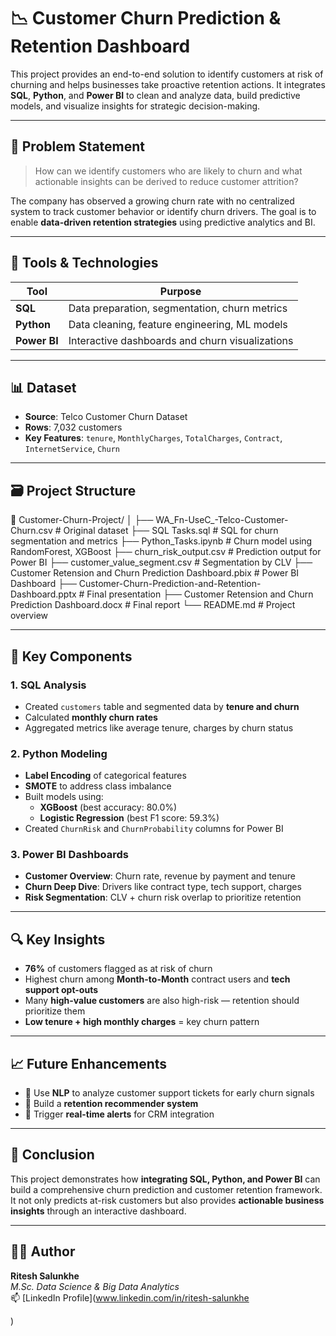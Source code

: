 # 📉 Customer Churn Prediction & Retention Dashboard

This project provides an end-to-end solution to identify customers at risk of churning and helps businesses take proactive retention actions. It integrates **SQL**, **Python**, and **Power BI** to clean and analyze data, build predictive models, and visualize insights for strategic decision-making.

---

## 🎯 Problem Statement

> How can we identify customers who are likely to churn and what actionable insights can be derived to reduce customer attrition?

The company has observed a growing churn rate with no centralized system to track customer behavior or identify churn drivers. The goal is to enable **data-driven retention strategies** using predictive analytics and BI.

---

## 🧰 Tools & Technologies

| Tool       | Purpose                                        |
|------------|------------------------------------------------|
| **SQL**    | Data preparation, segmentation, churn metrics  |
| **Python** | Data cleaning, feature engineering, ML models  |
| **Power BI** | Interactive dashboards and churn visualizations |

---

## 📊 Dataset

- **Source**: Telco Customer Churn Dataset  
- **Rows**: 7,032 customers  
- **Key Features**: `tenure`, `MonthlyCharges`, `TotalCharges`, `Contract`, `InternetService`, `Churn`

---

## 🗃️ Project Structure

📁 Customer-Churn-Project/
│
├── WA_Fn-UseC_-Telco-Customer-Churn.csv # Original dataset
├── SQL Tasks.sql # SQL for churn segmentation and metrics
├── Python_Tasks.ipynb # Churn model using RandomForest, XGBoost
├── churn_risk_output.csv # Prediction output for Power BI
├── customer_value_segment.csv # Segmentation by CLV
├── Customer Retension and Churn Prediction Dashboard.pbix # Power BI Dashboard
├── Customer-Churn-Prediction-and-Retention-Dashboard.pptx # Final presentation
├── Customer Retension and Churn Prediction Dashboard.docx # Final report
└── README.md # Project overview


---

## 🧠 Key Components

### 1. SQL Analysis
- Created `customers` table and segmented data by **tenure and churn**
- Calculated **monthly churn rates**
- Aggregated metrics like average tenure, charges by churn status

### 2. Python Modeling
- **Label Encoding** of categorical features
- **SMOTE** to address class imbalance
- Built models using:
  - **XGBoost** (best accuracy: 80.0%)
  - **Logistic Regression** (best F1 score: 59.3%)
- Created `ChurnRisk` and `ChurnProbability` columns for Power BI

### 3. Power BI Dashboards
- **Customer Overview**: Churn rate, revenue by payment and tenure  
- **Churn Deep Dive**: Drivers like contract type, tech support, charges  
- **Risk Segmentation**: CLV + churn risk overlap to prioritize retention

---

## 🔍 Key Insights

- **76%** of customers flagged as at risk of churn
- Highest churn among **Month-to-Month** contract users and **tech support opt-outs**
- Many **high-value customers** are also high-risk — retention should prioritize them
- **Low tenure + high monthly charges** = key churn pattern

---

## 📈 Future Enhancements

- 🧠 Use **NLP** to analyze customer support tickets for early churn signals  
- 🤖 Build a **retention recommender system**  
- 🔔 Trigger **real-time alerts** for CRM integration  

---

## 📝 Conclusion

This project demonstrates how **integrating SQL, Python, and Power BI** can build a comprehensive churn prediction and customer retention framework. It not only predicts at-risk customers but also provides **actionable business insights** through an interactive dashboard.

---

## 👨‍💻 Author

**Ritesh Salunkhe**  
*M.Sc. Data Science & Big Data Analytics*  
📫 [LinkedIn Profile](www.linkedin.com/in/ritesh-salunkhe

)

